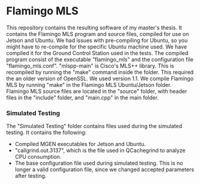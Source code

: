 # Flamingo MLS
This repository contains the resulting software of my master's thesis. It contains the Flamingo MLS program and source files, compiled for use on Jetson and Ubuntu. 
We had issues with pre-compiling for Ubuntu, so you might have to re-compile for the specific Ubuntu machine used. We have compiled it for the Ground Control Station used in the tests.
The compiled program consist of the executable "flamingo_mls" and the configuration file "flamingo_mls.conf". "mlspp-main" is Cisco's MLS++ library. This is recompiled by running the "make" command inside the folder.
This required the an older version of OpenSSL. We used version 1.1. We compile Flamingo MLS by running "make" in the Flamingo MLS Ubuntu/Jetson folder. Flamingo MLS source files are located in the "source" folder, with header files in the "include" folder, and "main.cpp" in the main folder.


### Simulated Testing
The "Simulated Testing" folder contains files used during the simulated testing. It contains the following:
- Compiled MGEN executables for Jetson and Ubuntu.
- "callgrind.out.3137", which is the file used in QCachegrind to analyze CPU consumption.
- The base configuration file used during simulated testing. This is no longer a valid configuration file, since we changed accepted parameters after testing.
